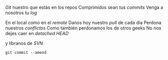 
*Git* nuestro que estás en los repos 
Comprimidos sean tus *commits* 
Venga a nosotros tu *log*

En el local como en el *remote* 
Danos hoy nuestro *pull* de cada día 
Perdona nuestros *conflictos* 
Como también perdonamos los de otros 
geeks 
No nos dejes caer en *detached HEAD*

y líbranos de *SVN*

`git commit --amend` 
